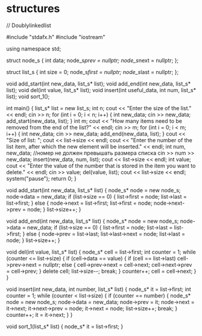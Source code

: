 # structures

// Doublylinkedlist

#include "stdafx.h"
#include "iostream"

using namespace std;

struct node_s {
	int data;
	node_s*prev = nullptr;
	node_s*next = nullptr;
};

struct list_s {
	int size = 0;
	node_s*first = nullptr;
	node_s*last = nullptr;
};

void add_start(int new_data, list_s* list);
void add_end(int new_data, list_s* list);
void del(int value, list_s* list);
void insert(int useful_data, int num, list_s* list);
void sort_1();

int main()
{
	list_s* list = new list_s;
	int n;
	cout << "Enter the size of the list." << endl;
	cin >> n;
	for (int i = 0; i < n; i++) {
		int new_data;
		cin >> new_data;
		add_start(new_data, list);
	}
	int m;
	cout << "How many items need to be removed from the end of the list?" << endl;
	cin >> m;
	for (int i = 0; i < m; i++) {
		int new_data;
		cin >> new_data;
		add_end(new_data, list);
	}
	cout << "Size of list: ";
	cout << list->size << endl;
	cout << "Enter the number of the list item, after which the new element will be inserted." << endl;
	int num, new_data; //номер не должен превышать размера списка
	cin >> num >> new_data;
	insert(new_data, num, list);
	cout << list->size << endl;
	int value;
	cout << "Enter the value of the number that is stored in the item you want to delete." << endl;
	cin >> value;
	del(value, list);
	cout << list->size << endl;
	system("pause");
	return 0;
}

void add_start(int new_data, list_s* list) {
	node_s* node = new node_s;
	node->data = new_data;
	if (list->size == 0) 
	{
		list->first = node;
		list->last = list->first;
	}
	else
	{
		node->next = list->first;
		list->first = node;
		node->next->prev = node; 
	}
	list->size++;
}

void add_end(int new_data, list_s* list) {
	node_s* node = new node_s;
	node->data = new_data;
	if (list->size == 0) {
		list->first = node;
		list->last = list->first;
	}
	else
	{
		node->prev = list->last;
		list->last->next = node;
		list->last = node;
	}
	list->size++;
}

void del(int value, list_s* list) {
	node_s* cell = list->first;
	int counter = 1;
	while (counter <= list->size) {
		if (cell->data == value) {
			if (cell == list->last)
				cell->prev->next = nullptr;
			else {
				cell->prev->next = cell->next;
				cell->next->prev = cell->prev;
			}
			delete cell;
			list->size--;
			break;
		}
		counter++;
		cell = cell->next;
	}
}

void insert(int new_data, int number, list_s* list) {
	node_s* it = list->first;
	int counter = 1;
	while (counter < list->size) {
		if (counter == number) {
			node_s* node = new node_s;
			node->data = new_data;
			node->prev = it;
			node->next = it->next;
			it->next->prev = node;
			it->next = node;
			list->size++;
			break;
		}
		counter++;
		it = it->next;
	}
}

void sort_1(list_s* list) {
	node_s* it = list->first;
}

